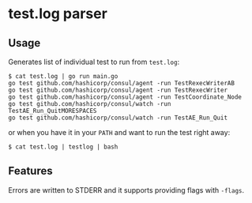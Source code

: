 # test.log parser

## Usage

Generates list of individual test to run from `test.log`:

```
$ cat test.log | go run main.go
go test github.com/hashicorp/consul/agent -run TestRexecWriterAB
go test github.com/hashicorp/consul/agent -run TestRexecWriter
go test github.com/hashicorp/consul/agent -run TestCoordinate_Node
go test github.com/hashicorp/consul/watch -run TestAE_Run_QuitMORESPACES
go test github.com/hashicorp/consul/watch -run TestAE_Run_Quit
```

or when you have it in your `PATH` and want to run the test right away:

```
$ cat test.log | testlog | bash
```

## Features

Errors are written to STDERR and it supports providing flags with `-flags`.
